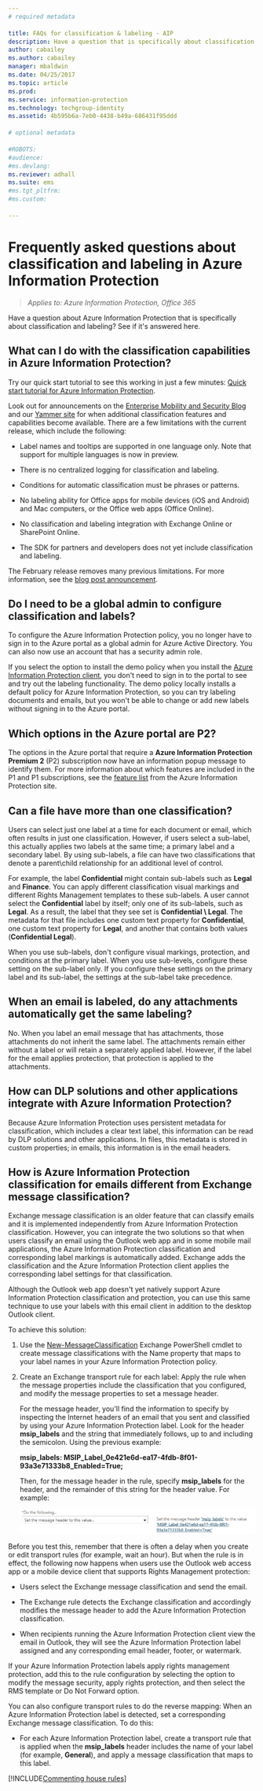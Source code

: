 ```yaml
---
# required metadata

title: FAQs for classification & labeling - AIP
description: Have a question that is specifically about classification and labeling using Azure Information Protection? See if it's answered here. 
author: cabailey
ms.author: cabailey
manager: mbaldwin
ms.date: 04/25/2017
ms.topic: article
ms.prod:
ms.service: information-protection
ms.technology: techgroup-identity
ms.assetid: 4b595b6a-7eb0-4438-b49a-686431f95ddd

# optional metadata

#ROBOTS:
#audience:
#ms.devlang:
ms.reviewer: adhall
ms.suite: ems
#ms.tgt_pltfrm:
#ms.custom:

---
```


# Frequently asked questions about classification and labeling in Azure Information Protection

>*Applies to: Azure Information Protection, Office 365*

Have a question about Azure Information Protection that is specifically about classification and labeling?  See if it's answered here. 

## What can I do with the classification capabilities in Azure Information Protection?

Try our quick start tutorial to see this working in just a few minutes: [Quick start tutorial for Azure Information Protection](infoprotect-quick-start-tutorial.md).

Look out for announcements on the [Enterprise Mobility and Security Blog](https://blogs.technet.microsoft.com/enterprisemobility/?product=azure-information-protection) and our [Yammer site](https://www.yammer.com/askipteam/#/threads/inGroup?type=in_group&feedId=8652489&view=all) for when additional classification features and capabilities become available. There are a few limitations with the current release, which include the following:

- Label names and tooltips are supported in one language only. Note that support for multiple languages is now in preview. 

- There is no centralized logging for classification and labeling.

- Conditions for automatic classification must be phrases or patterns.

- No labeling ability for Office apps for mobile devices (iOS and Android) and Mac computers, or the Office web apps (Office Online).

- No classification and labeling integration with Exchange Online or SharePoint Online.

- The SDK for partners and developers does not yet include classification and labeling.

The February release removes many previous limitations. For more information, see the [blog post announcement](https://blogs.technet.microsoft.com/enterprisemobility/2017/02/08/azure-information-protection-december-update-moves-to-general-availability/).

## Do I need to be a global admin to configure classification and labels?

To configure the Azure Information Protection policy, you no longer have to sign in to the Azure portal as a global admin for Azure Active Directory. You can also now use an account that has a security admin role.

If you select the option to install the demo policy when you install the [Azure Information Protection client](https://www.microsoft.com/en-us/download/details.aspx?id=53018), you don't need to sign in to the portal to see and try out the labeling functionality. The demo policy locally installs a default policy for Azure Information Protection, so you can try labeling documents and emails, but you won't be able to change or add new labels without signing in to the Azure portal. 

## Which options in the Azure portal are P2?

The options in the Azure portal that require a **Azure Information Protection Premium 2** (P2) subscription now have an information popup message to identify them. For more information about which features are included in the P1 and P1 subscriptions, see the [feature list](https://www.microsoft.com/cloud-platform/azure-information-protection-features) from the Azure Information Protection site.

## Can a file have more than one classification?

Users can select just one label at a time for each document or email, which often results in just one classification. However, if users select a sub-label, this actually applies two labels at the same time; a primary label and a secondary label. By using sub-labels, a file can have two classifications that denote a parent\child relationship for an additional level of control.

For example, the label **Confidential** might contain sub-labels such as **Legal** and **Finance**. You can apply different classification visual markings and different Rights Management templates to these sub-labels. A user cannot select the **Confidential** label by itself; only one of its sub-labels, such as **Legal**. As a result, the label that they see set is **Confidential \ Legal**. The metadata for that file includes one custom text property for **Confidential**, one custom text property for **Legal**, and another that contains both values (**Confidential Legal**). 

When you use sub-labels, don't configure visual markings, protection, and conditions at the primary label. When you use sub-levels, configure these setting on the sub-label only. If you configure these settings on the primary label and its sub-label, the settings at the sub-label take precedence.

## When an email is labeled, do any attachments automatically get the same labeling?

No. When you label an email message that has attachments, those attachments do not inherit the same label. The attachments remain either without a label or will retain a separately applied label. However, if the label for the email applies protection, that protection is applied to the attachments.

## How can DLP solutions and other applications integrate with Azure Information Protection?

Because Azure Information Protection uses persistent metadata for classification, which includes a clear text label, this information can be read by DLP solutions and other applications. In files, this metadata is stored in custom properties; in emails, this information is in the email headers.

## How is Azure Information Protection classification for emails different from Exchange message classification?

Exchange message classification is an older feature that can classify emails and it is implemented independently from Azure Information Protection classification. However, you can integrate the two solutions so that when users classify an email using the Outlook web app and in some mobile mail applications, the Azure Information Protection classification and corresponding label markings is automatically added. Exchange adds the classification and the Azure Information Protection client applies the corresponding label settings for that classification.

Although the Outlook web app doesn't yet natively support Azure Information Protection classification and protection, you can use this same technique to use your labels with this email client in addition to the desktop Outlook client.

To achieve this solution: 

1. Use the [New-MessageClassification](https://technet.microsoft.com/library/bb124400) Exchange PowerShell cmdlet to create message classifications with the Name property that maps to your label names in your Azure Information Protection policy. 

2. Create an Exchange transport rule for each label: Apply the rule when the message properties include the classification that you configured, and modify the message properties to set a message header. 

    For the message header, you'll find the information to specify by inspecting the Internet headers of an email that you sent and classified by using your Azure Information Protection label. Look for the header **msip_labels** and the string that immediately follows, up to and including the semicolon. Using the previous example:
    
    **msip_labels: MSIP_Label_0e421e6d-ea17-4fdb-8f01-93a3e71333b8_Enabled=True;**
    
    Then, for the message header in the rule, specify **msip_labels** for the header, and the remainder of this string for the header value. For example:
    
    ![Example Exchange Online transport rule that sets the message header for a specific Azure Information Protection label](../media/exchange-rule-for-message-header.png)

Before you test this, remember that there is often a delay when you create or edit transport rules (for example, wait an hour). But when the rule is in effect, the following now happens when users use the Outlook web access app or a mobile device client that supports Rights Management protection: 

- Users select the Exchange message classification and send the email.

- The Exchange rule detects the Exchange classification and accordingly modifies the message header to add the Azure Information Protection classification.

- When recipients running the Azure Information Protection client view the email in Outlook, they will see the Azure Information Protection label assigned and any corresponding email header, footer, or watermark. 

If your Azure Information Protection labels apply rights management protection, add this to the rule configuration by selecting the option to modify the message security, apply rights protection, and then select the RMS template or Do Not Forward option.

You can also configure transport rules to do the reverse mapping: When an Azure Information Protection label is detected, set a corresponding Exchange message classification. To do this:

- For each Azure Information Protection label, create a transport rule that is applied when the **msip_labels** header includes the name of your label (for example, **General**), and apply a message classification that maps to this label.


[!INCLUDE[Commenting house rules](../includes/houserules.md)]
